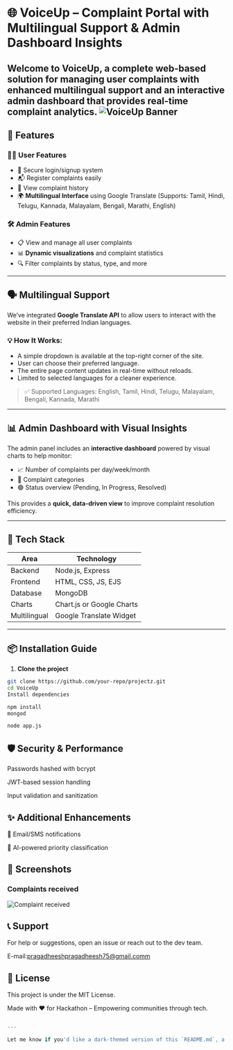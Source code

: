 # 🌐 VoiceUp – Complaint Portal with Multilingual Support & Admin Dashboard Insights

Welcome to **VoiceUp**, a complete web-based solution for managing user complaints with enhanced **multilingual support** and an **interactive admin dashboard** that provides real-time complaint analytics.
![VoiceUp Banner](./Downloads/homepage.png)
---

## 🚀 Features

### 🧑‍💻 User Features
- 🔐 Secure login/signup system
- 📬 Register complaints easily
- 📜 View complaint history
- 🌍 **Multilingual Interface** using Google Translate (Supports: Tamil, Hindi, Telugu, Kannada, Malayalam, Bengali, Marathi, English)

### 🛠️ Admin Features
- 📋 View and manage all user complaints
- 📊 **Dynamic visualizations** and complaint statistics
- 🔍 Filter complaints by status, type, and more

---

## 🗣️ Multilingual Support

We’ve integrated **Google Translate API** to allow users to interact with the website in their preferred Indian languages.

### 💡 How It Works:
- A simple dropdown is available at the top-right corner of the site.
- User can choose their preferred language.
- The entire page content updates in real-time without reloads.
- Limited to selected languages for a cleaner experience.

> ✅ Supported Languages: English, Tamil, Hindi, Telugu, Malayalam, Bengali, Kannada, Marathi

---

## 📊 Admin Dashboard with Visual Insights

The admin panel includes an **interactive dashboard** powered by visual charts to help monitor:
- 📈 Number of complaints per day/week/month
- 📌 Complaint categories
- 🟢 Status overview (Pending, In Progress, Resolved)

This provides a **quick, data-driven view** to improve complaint resolution efficiency.

---

## 🧩 Tech Stack

| Area        | Technology         |
|-------------|--------------------|
| Backend     | Node.js, Express    |
| Frontend    | HTML, CSS, JS, EJS |
| Database    | MongoDB             |
| Charts      | Chart.js or Google Charts |
| Multilingual| Google Translate Widget |

---

## 📦 Installation Guide

1. **Clone the project**
```bash
git clone https://github.com/your-repo/projectz.git
cd VoiceUp
Install dependencies
```
```bash
npm install
mongod
```
```bash
node app.js
```


🛡️ Security & Performance
---
Passwords hashed with bcrypt

JWT-based session handling

Input validation and sanitization

✨ Additional  Enhancements
---
🔔 Email/SMS notifications

🧠 AI-powered priority classification
## 📸 Screenshots

###  Complaints received 
![Complaint received](./Downloads/complaints.png)

📞 Support
---
For help or suggestions, open an issue or reach out to the dev team.

E-mail:pragadheeshpragadheesh75@gmail.comm

📄 License
---
This project is under the MIT License.

Made with ❤️ for Hackathon – Empowering communities through tech.

```python

---

Let me know if you'd like a dark-themed version of this `README.md`, a version in Tamil/Hindi, or if you're planning to upload
```
